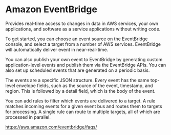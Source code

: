 # Amazon EventBridge

Provides real-time access to changes in data in AWS services, your own applications, and software as a service applications without writing code.

To get started, you can choose an event source on the EventBridge console, and select a target from a number of AWS services. EventBridge will automatically deliver event in near-real-time.

You can also publish your own event to EventBridge by generating custom application-level events and publish them via the EventBridge APIs. You can also set up scheduled events that are generated on a periodic basis.

The events are a specific JSON structure. Every event has the same top-level envelope fields, such as the source of the event, timestamp, and region. This is followed by a detail field, which is the body of the event.

You can add rules to filter which events are delivered to a target. A rule matches incoming events for a given event bus and routes them to targets for processing. A single rule can route to multiple targets, all of which are processed in parallel.

https://aws.amazon.com/eventbridge/faqs/

